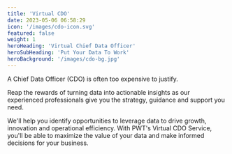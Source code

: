 ```yaml
---
title: 'Virtual CDO'
date: 2023-05-06 06:58:29
icon: '/images/cdo-icon.svg'
featured: false
weight: 1
heroHeading: 'Virtual Chief Data Officer'
heroSubHeading: 'Put Your Data To Work'
heroBackground: '/images/cdo-bg.jpg'
---
```

A Chief Data Officer (CDO) is often too expensive to justify.

Reap the rewards of turning data into actionable insights as our experienced professionals give you the strategy, guidance and support you need.

We'll help you identify opportunities to leverage data to drive growth, innovation and operational efficiency. With PWT's Virtual CDO Service, you'll be able to maximize the value of your data and make informed decisions for your business.
